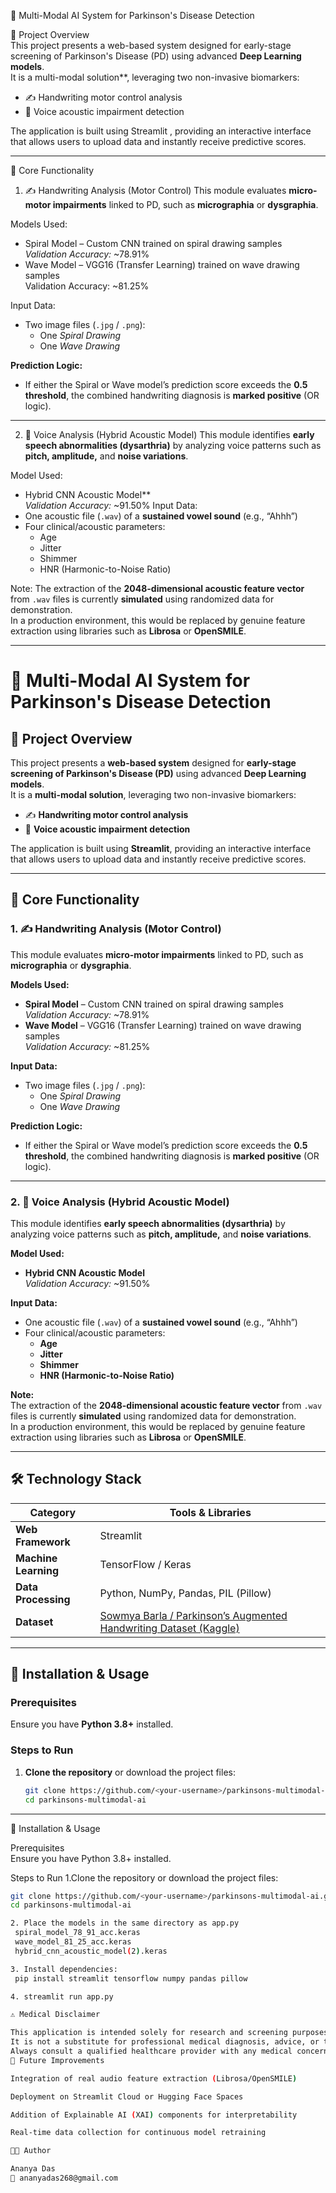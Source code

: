 🧠 Multi-Modal AI System for Parkinson's Disease Detection

📖 Project Overview  
This project presents a web-based system designed for early-stage screening of Parkinson's Disease (PD) using advanced **Deep Learning models**.  
It is a multi-modal solution**, leveraging two non-invasive biomarkers:  
- ✍️ Handwriting motor control analysis
- 🎤 Voice acoustic impairment detection

The application is built using Streamlit , providing an interactive interface that allows users to upload data and instantly receive predictive scores.

---

🎯 Core Functionality  

1. ✍️ Handwriting Analysis (Motor Control)
This module evaluates **micro-motor impairments** linked to PD, such as **micrographia** or **dysgraphia**.  

Models Used:
- Spiral Model – Custom CNN trained on spiral drawing samples  
  *Validation Accuracy:* ~78.91%  
- Wave Model – VGG16 (Transfer Learning) trained on wave drawing samples  
  Validation Accuracy: ~81.25%

Input Data:
- Two image files (`.jpg` / `.png`):  
  - One *Spiral Drawing*  
  - One *Wave Drawing*

**Prediction Logic:**
- If either the Spiral or Wave model’s prediction score exceeds the **0.5 threshold**, the combined handwriting diagnosis is **marked positive** (OR logic).

---

2. 🎤 Voice Analysis (Hybrid Acoustic Model)
This module identifies **early speech abnormalities (dysarthria)** by analyzing voice patterns such as **pitch, amplitude,** and **noise variations**.

Model Used:
- Hybrid CNN Acoustic Model**  
  *Validation Accuracy:* ~91.50%
Input Data:
- One acoustic file (`.wav`) of a **sustained vowel sound** (e.g., “Ahhh”)  
- Four clinical/acoustic parameters:  
  - Age
  - Jitter 
  - Shimmer  
  - HNR (Harmonic-to-Noise Ratio)

Note:
The extraction of the **2048-dimensional acoustic feature vector** from `.wav` files is currently **simulated** using randomized data for demonstration.  
In a production environment, this would be replaced by genuine feature extraction using libraries such as **Librosa** or **OpenSMILE**.

---

# 🧠 Multi-Modal AI System for Parkinson's Disease Detection

## 📖 Project Overview  
This project presents a **web-based system** designed for **early-stage screening of Parkinson's Disease (PD)** using advanced **Deep Learning models**.  
It is a **multi-modal solution**, leveraging two non-invasive biomarkers:  
- ✍️ **Handwriting motor control analysis**  
- 🎤 **Voice acoustic impairment detection**

The application is built using **Streamlit**, providing an interactive interface that allows users to upload data and instantly receive predictive scores.

---

## 🎯 Core Functionality  

### 1. ✍️ Handwriting Analysis (Motor Control)
This module evaluates **micro-motor impairments** linked to PD, such as **micrographia** or **dysgraphia**.  

**Models Used:**
- **Spiral Model** – Custom CNN trained on spiral drawing samples  
  *Validation Accuracy:* ~78.91%  
- **Wave Model** – VGG16 (Transfer Learning) trained on wave drawing samples  
  *Validation Accuracy:* ~81.25%

**Input Data:**
- Two image files (`.jpg` / `.png`):  
  - One *Spiral Drawing*  
  - One *Wave Drawing*

**Prediction Logic:**
- If either the Spiral or Wave model’s prediction score exceeds the **0.5 threshold**, the combined handwriting diagnosis is **marked positive** (OR logic).

---

### 2. 🎤 Voice Analysis (Hybrid Acoustic Model)
This module identifies **early speech abnormalities (dysarthria)** by analyzing voice patterns such as **pitch, amplitude,** and **noise variations**.

**Model Used:**
- **Hybrid CNN Acoustic Model**  
  *Validation Accuracy:* ~91.50%

**Input Data:**
- One acoustic file (`.wav`) of a **sustained vowel sound** (e.g., “Ahhh”)  
- Four clinical/acoustic parameters:  
  - **Age**  
  - **Jitter**  
  - **Shimmer**  
  - **HNR (Harmonic-to-Noise Ratio)**

**Note:**  
The extraction of the **2048-dimensional acoustic feature vector** from `.wav` files is currently **simulated** using randomized data for demonstration.  
In a production environment, this would be replaced by genuine feature extraction using libraries such as **Librosa** or **OpenSMILE**.

---

## 🛠️ Technology Stack  
| Category | Tools & Libraries |
|-----------|------------------|
| **Web Framework** | Streamlit |
| **Machine Learning** | TensorFlow / Keras |
| **Data Processing** | Python, NumPy, Pandas, PIL (Pillow) |
| **Dataset** | [Sowmya Barla / Parkinson’s Augmented Handwriting Dataset (Kaggle)](https://www.kaggle.com/datasets/sowmyabarla/parkinsons-augmented-handwriting-dataset) |

---

## 🚀 Installation & Usage  

### Prerequisites  
Ensure you have **Python 3.8+** installed.

### Steps to Run
1. **Clone the repository** or download the project files:
   ```bash
   git clone https://github.com/<your-username>/parkinsons-multimodal-ai.git
   cd parkinsons-multimodal-ai


---

🚀 Installation & Usage  

 Prerequisites  
Ensure you have Python 3.8+ installed.

Steps to Run
1.Clone the repository or download the project files:
   ```bash
   git clone https://github.com/<your-username>/parkinsons-multimodal-ai.git
   cd parkinsons-multimodal-ai

2. Place the models in the same directory as app.py
    spiral_model_78_91_acc.keras
    wave_model_81_25_acc.keras
    hybrid_cnn_acoustic_model(2).keras

3. Install dependencies:
    pip install streamlit tensorflow numpy pandas pillow

4. streamlit run app.py

⚠️ Medical Disclaimer

This application is intended solely for research and screening purposes.
It is not a substitute for professional medical diagnosis, advice, or treatment.
Always consult a qualified healthcare provider with any medical concerns or questions.
🧩 Future Improvements

Integration of real audio feature extraction (Librosa/OpenSMILE)

Deployment on Streamlit Cloud or Hugging Face Spaces

Addition of Explainable AI (XAI) components for interpretability

Real-time data collection for continuous model retraining

👩‍💻 Author

Ananya Das
📧 ananyadas268@gmail.com

